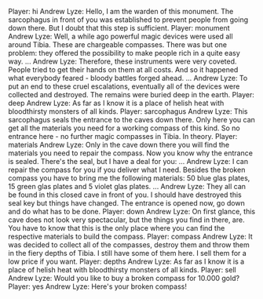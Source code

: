 Player: hi
Andrew Lyze: Hello, I am the warden of this monument. The sarcophagus in front of you was established to prevent people from going down there. But I doubt that this step is sufficient.
Player: monument
Andrew Lyze: Well, a while ago powerful magic devices were used all around Tibia. These are chargeable compasses. There was but one problem: they offered the possibility to make people rich in a quite easy way. ...
Andrew Lyze: Therefore, these instruments were very coveted. People tried to get their hands on them at all costs. And so it happened what everybody feared - bloody battles forged ahead. ...
Andrew Lyze: To put an end to these cruel escalations, eventually all of the devices were collected and destroyed. The remains were buried deep in the earth.
Player: deep
Andrew Lyze: As far as I know it is a place of helish heat with bloodthirsty monsters of all kinds.
Player: sarcophagus
Andrew Lyze: This sarcophagus seals the entrance to the caves down there. Only here you can get all the materials you need for a working compass of this kind. So no entrance here - no further magic compasses in Tibia. In theory.
Player: materials
Andrew Lyze: Only in the cave down there you will find the materials you need to repair the compass. Now you know why the entrance is sealed. There's the seal, but I have a deal for you: ...
Andrew Lyze: I can repair the compass for you if you deliver what I need. Besides the broken compass you have to bring me the following materials: 50 blue glas plates, 15 green glas plates and 5 violet glas plates. ...
Andrew Lyze: They all can be found in this closed cave in front of you. I should have destroyed this seal key but things have changed. The entrance is opened now, go down and do what has to be done.
Player: down
Andrew Lyze: On first glance, this cave does not look very spectacular, but the things you find in there, are. You have to know that this is the only place where you can find the respective materials to build the compass.
Player: compass
Andrew Lyze: It was decided to collect all of the compasses, destroy them and throw them in the fiery depths of Tibia. I still have some of them here. I sell them for a low price if you want.
Player: depths
Andrew Lyze: As far as I know it is a place of helish heat with bloodthirsty monsters of all kinds.
Player: sell
Andrew Lyze: Would you like to buy a broken compass for 10.000 gold?
Player: yes
Andrew Lyze: Here's your broken compass!